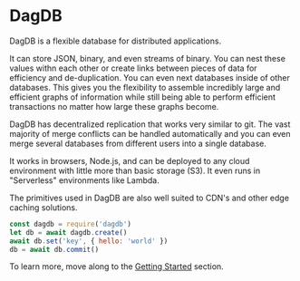 # DagDB

DagDB is a flexible database for distributed applications.

It can store JSON, binary, and even streams of binary. You can nest
these values withn each other or create links between pieces of data for
efficiency and de-duplication. You can even next databases inside of other
databases. This gives you the flexibility
to assemble incredibly large and efficient graphs of information while
still being able to perform efficient transactions no matter how large
these graphs become.

DagDB has decentralized replication that works very similar to git. The
vast majority of merge conflicts can be handled automatically and you
can even merge several databases from different users into a single database.

It works in browsers, Node.js, and can be deployed to any cloud environment
with little more than basic storage (S3). It even runs in "Serverless"
environments like Lambda.

The primitives used in DagDB are also well suited to CDN's and other edge
caching solutions.

```js
const dagdb = require('dagdb')
let db = await dagdb.create()
await db.set('key', { hello: 'world' })
db = await db.commit()
```

To learn more, move along to the [Getting Started](getting-started) section.
